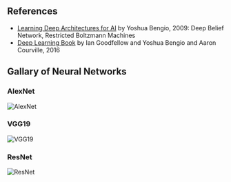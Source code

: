 
## References

  * [Learning Deep Architectures for AI](https://www.iro.umontreal.ca/~bengioy/papers/ftml_book.pdf) by Yoshua Bengio, 2009: Deep Belief Network, Restricted Boltzmann Machines
  * [Deep Learning Book](https://www.deeplearningbook.org/) by Ian Goodfellow and Yoshua Bengio and Aaron Courville, 2016

##  Gallary of Neural  Networks

### AlexNet

![AlexNet](https://cdn-images-1.medium.com/max/1600/1*5kzs7LltWpqRS5eS_NDZjQ.png)


### VGG19

![VGG19](https://cdn-images-1.medium.com/max/1600/1*cufAO77aeSWdShs3ba5ndg.jpeg)


### ResNet

![ResNet](https://cdn-images-1.medium.com/max/1314/1*S3TlG0XpQZSIpoDIUCQ0RQ.jpeg)

